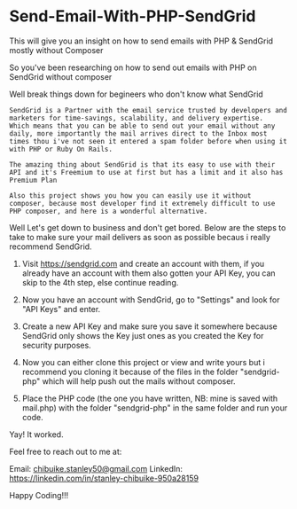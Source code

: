 # Send-Email-With-PHP-SendGrid
This will give you an insight on how to send emails with PHP &amp; SendGrid mostly without Composer


So you've been researching on how to send out emails with PHP on SendGrid without composer

Well break things down for begineers who don't know what SendGrid

	SendGrid is a Partner with the email service trusted by developers and marketers for time-savings, scalability, and delivery expertise.
	Which means that you can be able to send out your email without any daily, more importantly the mail arrives direct to the Inbox most times thou i've not seen it entered a spam folder before when using it with PHP or Ruby On Rails.
	
	The amazing thing about SendGrid is that its easy to use with their API and it's Freemium to use at first but has a limit and it also has Premium Plan 
	
	Also this project shows you how you can easily use it without composer, because most developer find it extremely difficult to use PHP composer, and here is a wonderful alternative.
	
Well Let's get down to business and don't get bored.
	Below are the steps to take to make sure your mail delivers as soon as possible becaus i really recommend SendGrid.

1.	Visit https://sendgrid.com and create an account with them, if you already have an account with them also gotten your API Key, you can skip to the 4th step, else continue reading.

2.	Now you have an account with SendGrid, go to "Settings" and look for "API Keys" and enter.

3.	Create a new API Key and make sure you save it somewhere because SendGrid only shows the Key just ones as you created the Key for security purposes.

4.	Now you can either clone this project or view and write yours but i recommend you cloning it because of the files in the folder "sendgrid-php" which will help push out the mails without composer.

5.	Place the PHP code (the one you have written, NB: mine is saved with mail.php) with the folder "sendgrid-php" in the same folder and run your code.


Yay! It worked.

Feel free to reach out to me at:

Email: chibuike.stanley50@gmail.com
LinkedIn: https://linkedin.com/in/stanley-chibuike-950a28159

Happy Coding!!!
